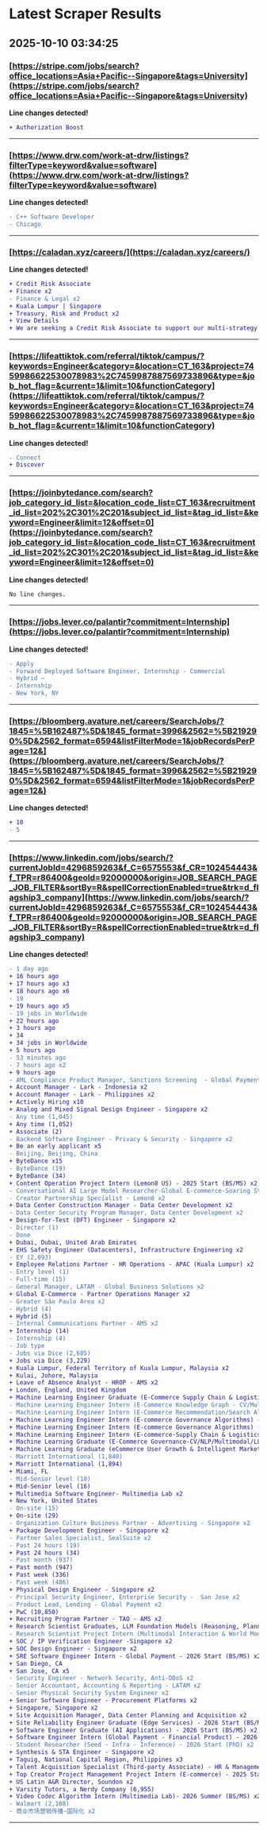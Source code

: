 # Latest Scraper Results

## 2025-10-10 03:34:25

### [https://stripe.com/jobs/search?office_locations=Asia+Pacific--Singapore&tags=University](https://stripe.com/jobs/search?office_locations=Asia+Pacific--Singapore&tags=University)

**Line changes detected!**

```diff
+ Authorization Boost
```

---
### [https://www.drw.com/work-at-drw/listings?filterType=keyword&value=software](https://www.drw.com/work-at-drw/listings?filterType=keyword&value=software)

**Line changes detected!**

```diff
- C++ Software Developer
- Chicago
```

---
### [https://caladan.xyz/careers/](https://caladan.xyz/careers/)

**Line changes detected!**

```diff
+ Credit Risk Associate
+ Finance x2
- Finance & Legal x2
+ Kuala Lumpur | Singapore
+ Treasury, Risk and Product x2
+ View Details
+ We are seeking a Credit Risk Associate to support our multi-strategy crypto trading firm
```

---
### [https://lifeattiktok.com/referral/tiktok/campus/?keywords=Engineer&category=&location=CT_163&project=7459986622530078983%2C7459987887569733896&type=&job_hot_flag=&current=1&limit=10&functionCategory](https://lifeattiktok.com/referral/tiktok/campus/?keywords=Engineer&category=&location=CT_163&project=7459986622530078983%2C7459987887569733896&type=&job_hot_flag=&current=1&limit=10&functionCategory)

**Line changes detected!**

```diff
- Connect
+ Discover
```

---
### [https://joinbytedance.com/search?job_category_id_list=&location_code_list=CT_163&recruitment_id_list=202%2C301%2C201&subject_id_list=&tag_id_list=&keyword=Engineer&limit=12&offset=0](https://joinbytedance.com/search?job_category_id_list=&location_code_list=CT_163&recruitment_id_list=202%2C301%2C201&subject_id_list=&tag_id_list=&keyword=Engineer&limit=12&offset=0)

**Line changes detected!**

```diff
No line changes.
```

---
### [https://jobs.lever.co/palantir?commitment=Internship](https://jobs.lever.co/palantir?commitment=Internship)

**Line changes detected!**

```diff
- Apply
- Forward Deployed Software Engineer, Internship - Commercial
- Hybrid —
- Internship
- New York, NY
```

---
### [https://bloomberg.avature.net/careers/SearchJobs/?1845=%5B162487%5D&1845_format=3996&2562=%5B219290%5D&2562_format=6594&listFilterMode=1&jobRecordsPerPage=12&](https://bloomberg.avature.net/careers/SearchJobs/?1845=%5B162487%5D&1845_format=3996&2562=%5B219290%5D&2562_format=6594&listFilterMode=1&jobRecordsPerPage=12&)

**Line changes detected!**

```diff
+ 10
- 5
```

---
### [https://www.linkedin.com/jobs/search/?currentJobId=4296859263&f_C=6575553&f_CR=102454443&f_TPR=r86400&geoId=92000000&origin=JOB_SEARCH_PAGE_JOB_FILTER&sortBy=R&spellCorrectionEnabled=true&trk=d_flagship3_company](https://www.linkedin.com/jobs/search/?currentJobId=4296859263&f_C=6575553&f_CR=102454443&f_TPR=r86400&geoId=92000000&origin=JOB_SEARCH_PAGE_JOB_FILTER&sortBy=R&spellCorrectionEnabled=true&trk=d_flagship3_company)

**Line changes detected!**

```diff
- 1 day ago
+ 16 hours ago
+ 17 hours ago x3
+ 18 hours ago x6
- 19
+ 19 hours ago x5
- 19 jobs in Worldwide
+ 22 hours ago
+ 3 hours ago
+ 34
+ 34 jobs in Worldwide
+ 5 hours ago
- 53 minutes ago
- 7 hours ago x2
+ 9 hours ago
- AML Compliance Product Manager, Sanctions Screening  - Global Payment x2
+ Account Manager - Lark - Indonesia x2
+ Account Manager - Lark - Philippines x2
+ Actively Hiring x10
+ Analog and Mixed Signal Design Engineer - Singapore x2
- Any time (1,045)
+ Any time (1,052)
+ Associate (2)
- Backend Software Engineer - Privacy & Security - Singapore x2
+ Be an early applicant x5
- Beijing, Beijing, China
+ ByteDance x15
- ByteDance (19)
+ ByteDance (34)
+ Content Operation Project Intern (Lemon8 US) - 2025 Start (BS/MS) x2
- Conversational AI Large Model Researcher-Global E-commerce-Soaring Star Talent Program x2
- Creator Partnership Specialist - Lemon8 x2
+ Data Center Construction Manager - Data Center Development x2
- Data Center Security Program Manager, Data Center Development x2
+ Design-for-Test (DFT) Engineer - Singapore x2
- Director (1)
- Done
+ Dubai, Dubai, United Arab Emirates
+ EHS Safety Engineer (Datacenters), Infrastructure Engineering x2
- EY (2,093)
+ Employee Relations Partner - HR Operations - APAC (Kuala Lumpur) x2
- Entry level (1)
- Full-time (15)
- General Manager, LATAM - Global Business Solutions x2
+ Global E-Commerce - Partner Operations Manager x2
- Greater São Paulo Area x2
- Hybrid (4)
+ Hybrid (5)
- Internal Communications Partner - AMS x2
+ Internship (14)
- Internship (4)
- Job type
- Jobs via Dice (2,685)
+ Jobs via Dice (3,229)
+ Kuala Lumpur, Federal Territory of Kuala Lumpur, Malaysia x2
+ Kulai, Johore, Malaysia
+ Leave of Absence Analyst - HROP - AMS x2
+ London, England, United Kingdom
+ Machine Learning Engineer Graduate (E-Commerce Supply Chain & Logistics)- 2026 Start (BS/MS) x2
- Machine Learning Engineer Intern (E-Commerce Knowledge Graph - CV/Multimodal/NLP) - 2026 Summer (BS/MS) x2
- Machine Learning Engineer Intern (E-Commerce Recommendation/Search Alliance) - 2026 Start (PhD) x2
+ Machine Learning Engineer Intern (E-commerce Governance Algorithms) - 2026 Start (Phd) x2
+ Machine Learning Engineer Intern (E-commerce Governance Algorithms) - 2026 Summer (BS/MS) x2
+ Machine Learning Engineer Intern (E-commerce-Supply Chain & Logistics) - 2026 Start (PhD) x2
+ Machine Learning Graduate (E-Commerce Governance-CV/NLP/Multimodal/LLM)-2026 Start (PhD) x2
+ Machine Learning Graduate (eCommerce User Growth & Intelligent Marketing) - 2026 Start (BS/MS) x2
- Marriott International (1,840)
+ Marriott International (1,894)
+ Miami, FL
- Mid-Senior level (10)
+ Mid-Senior level (16)
+ Multimedia Software Engineer- Multimedia Lab x2
+ New York, United States
- On-site (15)
+ On-site (29)
- Organization Culture Business Partner - Advertising - Singapore x2
+ Package Development Engineer - Singapore x2
- Partner Sales Specialist, SealSuite x2
- Past 24 hours (19)
+ Past 24 hours (34)
- Past month (937)
+ Past month (947)
+ Past week (336)
- Past week (486)
+ Physical Design Engineer - Singapore x2
- Principal Security Engineer, Enterprise Security -  San Jose x2
- Product Lead, Lending - Global Payment x2
+ PwC (10,850)
+ Recruiting Program Partner - TAO - AMS x2
+ Research Scientist Graduates, LLM Foundation Models (Reasoning, Planning & Agent), Doubao, PhD Graduates- 2025 Start x2
- Research Scientist Project Intern (Multimodal Interaction & World Model) - 2026 Start (PhD) x2
+ SOC / IP Verification Engineer -Singapore x2
+ SOC Design Engineer - Singapore x2
+ SRE Software Engineer Intern - Global Payment - 2026 Start (BS/MS) x2
+ San Diego, CA
+ San Jose, CA x5
- Security Engineer - Network Security, Anti-DDoS x2
- Senior Accountant, Accounting & Reporting - LATAM x2
- Senior Physical Security System Engineer x2
+ Senior Software Engineer - Procurement Platforms x2
+ Singapore, Singapore x2
+ Site Acquisition Manager, Data Center Planning and Acquisition x2
+ Site Reliability Engineer Graduate (Edge Services) - 2026 Start (BS/MS) x2
+ Software Engineer Graduate (AI Applications) - 2026 Start (BS/MS) x2
+ Software Engineer Intern (Global Payment - Financial Product) - 2026 Start (BS/MS) x2
- Student Researcher (Seed - Infra - Inference) - 2026 Start (PhD) x2
+ Synthesis & STA Engineer - Singapore x2
+ Taguig, National Capital Region, Philippines x3
+ Talent Acquisition Specialist (Third-party Associate) - HR & Management - Malaysia x2
+ Top Creator Project Management Project Intern (E-commerce) - 2025 Start (BS/MS) x2
+ US Latin A&R Director, Soundon x2
+ Varsity Tutors, a Nerdy Company (6,955)
+ Video Codec Algorithm Intern (Multimedia Lab)- 2026 Summer (BS/MS) x2
- Walmart (2,108)
- 商业市场营销传播-国际化 x2
```

---
